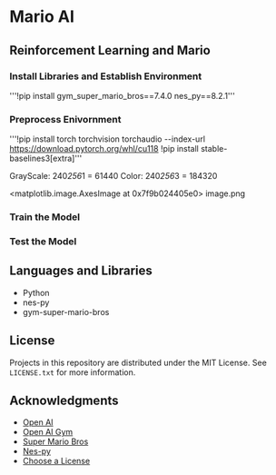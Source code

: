 # Mario AI
## Reinforcement Learning and Mario
### Install Libraries and Establish Environment

'''!pip install gym_super_mario_bros==7.4.0 nes_py==8.2.1'''

### Preprocess Enivornment

'''!pip install torch torchvision torchaudio --index-url https://download.pytorch.org/whl/cu118
!pip install stable-baselines3[extra]'''

GrayScale: 240*256*1 = 61440
Color: 240*256*3 = 184320

<matplotlib.image.AxesImage at 0x7f9b024405e0>
image.png

### Train the Model

### Test the Model

## Languages and Libraries

* Python
* nes-py
* gym-super-mario-bros

<!-- LICENSE -->
## License

Projects in this repository are distributed under the MIT License. See `LICENSE.txt` for more information.

<!-- ACKNOWLEDGMENTS -->
## Acknowledgments
* [Open AI](https://openai.com/)
* [Open AI Gym](https://github.com/openai/gym)
* [Super Mario Bros](https://pypi.org/project/gym-super-mario-bros/)
* [Nes-py](https://pypi.org/project/nes-py/)
* [Choose a License](https://choosealicense.com)
